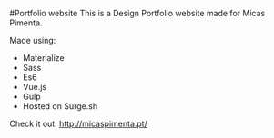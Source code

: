 #Portfolio website
This is a Design Portfolio website made for Micas Pimenta.

Made using:
- Materialize
- Sass
- Es6
- Vue.js
- Gulp
- Hosted on Surge.sh

Check it out:
http://micaspimenta.pt/
